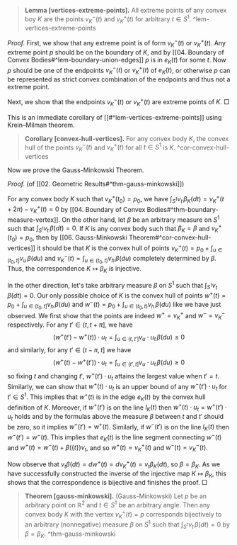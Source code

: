 > __Lemma [vertices-extreme-points].__ All extreme points of any convex boy $K$ are the points $v^-_K(t)$ and $v_K^+(t)$ for arbitrary $t \in S^1$. ^lem-vertices-extreme-points

_Proof._ First, we show that any extreme point is of form $v^-_K(t)$ or $v_K^+(t)$. Any extreme point $p$ should be on the boundary of $K$, and by [[04. Boundary of Convex Bodies#^lem-boundary-union-edges]] $p$ is in $e_K(t)$ for some $t$. Now $p$ should be one of the endpoints $v^-_K(t)$ or $v_K^+(t)$ of $e_K(t)$, or otherwise $p$ can be represented as strict convex combination of the endpoints and thus not a extreme point. 

Next, we show that the endpoints $v^-_K(t)$ or $v_K^+(t)$ are extreme points of $K$.  □

This is an immediate corollary of [[#^lem-vertices-extreme-points]] using Krein–Milman theorem.

> __Corollary [convex-hull-vertices].__ For any convex body $K$, the convex hull of the points $v^-_K(t)$ and $v_K^+(t)$ for all $t \in S^1$ is $K$. ^cor-convex-hull-vertices

Now we prove the Gauss-Minkowski Theorem.

_Proof._ (of [[02. Geometric Results#^thm-gauss-minkowski]]) 

For any convex body $K$ such that $v_K^+(t_0) = p_0$, we have $\int_{S^1} v_t \, \beta_K (dt) = v_K^+(t + 2\pi) - v_K^+(t) = 0$ by [[04. Boundary of Convex Bodies#^thm-boundary-measure-vertex]]. On the other hand, let $\beta$ be an arbitrary measure on $S^1$ such that $\int_{S^1} v_t \, \beta (dt) = 0$. If $K$ is any convex body such that $\beta_K = \beta$ and $v^+_K(t_0) = p_0$, then by [[06. Gauss-Minkowski Theorem#^cor-convex-hull-vertices]] it should be that $K$ is the convex hull of points $v_K^+(t) = p_0 + \int_{u \in (t_0, t]} v_u \, \beta(du)$ and $v_K^-(t) = \int_{u \in (t_0, t)} v_h \, \beta(du)$ completely determined by $\beta$. Thus, the correspondence $K \mapsto \beta_K$ is injective.

In the other direction, let's take arbitrary measure $\beta$ on $S^1$ such that $\int_{S^1} v_t \, \beta (dt) = 0$. Our only possible choice of $K$ is the convex hull of points $w^+(t) = p_0 + \int_{u \in (t_0, t]} v_h \, \beta(du)$ and $w^-(t) = p_0 + \int_{u \in (t_0, t)} v_h \, \beta(du)$ like we have just observed. We first show that the points are indeed $w^+ = v_K^+$ and $w^- = v_K^-$ respectively. For any $t' \in (t, t + \pi]$, we have 
$$
(w^+(t') - w^+(t)) \cdot u_t = \int_{u \in (t, t']} v_u \cdot u_t \, \beta(du) \leq 0
$$
and similarly, for any $t' \in (t - \pi, t]$ we have
$$
(w^+(t) - w^+(t')) \cdot u_t = \int_{u \in (t', t]} v_u \cdot u_t \, \beta(du) \geq 0
$$
so fixing $t$ and changing $t'$, $w^+(t') \cdot u_t$ attains the largest value when $t' = t$. Similarly, we can show that $w^+(t) \cdot u_t$ is an upper bound of any $w^-(t') \cdot u_t$ for $t' \in S^1$. This implies that $w^+(t)$ is in the edge $e_K(t)$ by the convex hull definition of $K$. Moreover, if $w^+(t')$ is on the line $l_K(t)$ then $w^+(t) \cdot u_t = w^+(t') \cdot u_t$ holds and by the formulas above the measure $\beta$ between $t$ and $t'$ should be zero, so it implies $w^+(t') = w^+(t)$. Similarly, if $w^-(t')$ is on the line $l_K(t)$ then $w^-(t') = w^-(t)$. This implies that $e_K(t)$ is the line segment connecting $w^-(t)$ and $w^+(t) = w^-(t) + \beta(\left\{ t \right\}) v_t$, and so $w^+(t) = v_K^+(t)$ and $w^-(t) = v_K^-(t)$.

Now observe that $v_t \beta(dt) = d w^+(t) = d v_K^+(t) = v_t \beta_K(dt)$, so $\beta = \beta_K$. As we have successfully constructed the inverse of the injective map $K \mapsto \beta_K$, this shows that the correspondence is bijective and finishes the proof. □

> __Theorem [gauss-minkowski].__ (Gauss-Minkowski) Let $p$ be an arbitrary point on $\mathbb{R}^2$ and $t \in S^1$ be an arbitrary angle. Then any convex body $K$ with the vertex $v_K^+(t) = p$ corresponds bijectively to an arbitrary (nonnegative) measure $\beta$ on $S^1$ such that $\int_{S^1} v_t \, \beta (dt) = 0$ by $\beta = \beta_K$. ^thm-gauss-minkowski

